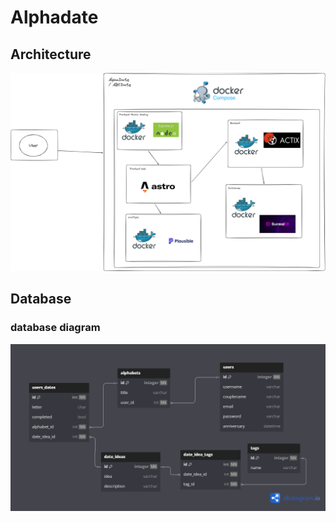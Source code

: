 # Alphadate

## Architecture

![Architecture](./assets/architecture.png)

## Database

### database diagram

![Tables](./assets/database.png)
